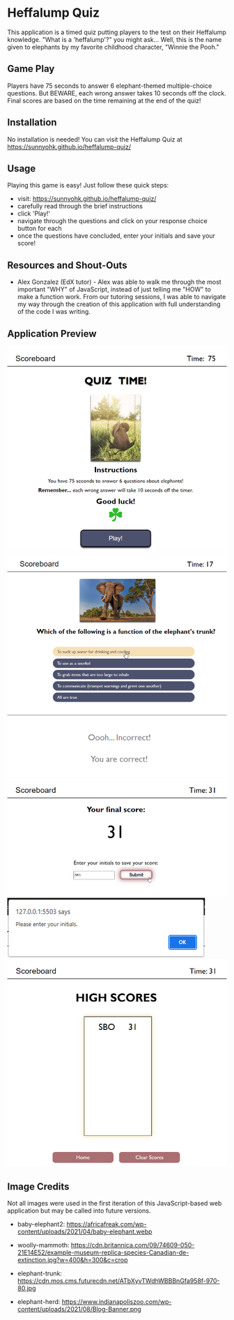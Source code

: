 # Heffalump Quiz

This application is a timed quiz putting players to the test on their Heffalump knowledge. "What is a 'heffalump'?" you might ask... Well, this is the name given to elephants by my favorite childhood character, "Winnie the Pooh." 


## Game Play
Players have 75 seconds to answer 6 elephant-themed multiple-choice questions. But BEWARE, each wrong answer takes 10 seconds off the clock. Final scores are based on the time remaining at the end of the quiz!


## Installation 

No installation is needed! You can visit the Heffalump Quiz at https://sunnyohk.github.io/heffalump-quiz/


## Usage 

Playing this game is easy! Just follow these quick steps:

- visit: https://sunnyohk.github.io/heffalump-quiz/
- carefully read through the brief instructions
- click 'Play!'
- navigate through the questions and click on your response choice button for each 
- once the questions have concluded, enter your initials and save your score!


## Resources and Shout-Outs
- Alex Gonzalez (EdX tutor) - Alex was able to walk me through the most important "WHY" of JavaScript, instead of just telling me "HOW" to make a function work. From our tutoring sessions, I was able to navigate my way through the creation of this application with full understanding of the code I was writing.


## Application Preview

<img src = assets\images\homepage.png>
<img src = assets\images\questions-page.png>
<img src = assets\images\enter-initials.png>
<img src = assets\images\window-alert.png>
<img src = assets\images\high-scores-page.png>

## Image Credits

Not all images were used in the first iteration of this JavaScript-based web application but may be called into future versions.

- baby-elephant2: https://africafreak.com/wp-content/uploads/2021/04/baby-elephant.webp

- woolly-mammoth: https://cdn.britannica.com/09/74609-050-21E14E52/example-museum-replica-species-Canadian-de-extinction.jpg?w=400&h=300&c=crop

- elephant-trunk: https://cdn.mos.cms.futurecdn.net/ATbXyvTWdhWBBBnGfa958f-970-80.jpg

- elephant-herd: https://www.indianapoliszoo.com/wp-content/uploads/2021/08/Blog-Banner.png